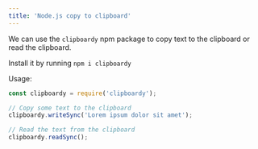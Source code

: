 ```yaml
---
title: 'Node.js copy to clipboard'
---
```


We can use the `clipboardy` npm package to copy text to the clipboard or read the clipboard.

Install it by running `npm i clipboardy`

Usage:

```javascript
const clipboardy = require('clipboardy');

// Copy some text to the clipboard
clipboardy.writeSync('Lorem ipsum dolor sit amet');

// Read the text from the clipboard
clipboardy.readSync();
```
